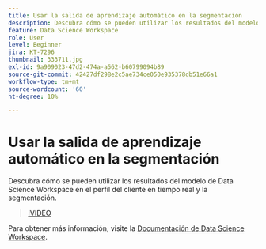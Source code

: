 ```yaml
---
title: Usar la salida de aprendizaje automático en la segmentación
description: Descubra cómo se pueden utilizar los resultados del modelo de Data Science Workspace en el perfil del cliente en tiempo real y la segmentación.
feature: Data Science Workspace
role: User
level: Beginner
jira: KT-7296
thumbnail: 333711.jpg
exl-id: 9a909023-47d2-474a-a562-b60799094b89
source-git-commit: 42427df298e2c5ae734ce050e935378db51e66a1
workflow-type: tm+mt
source-wordcount: '60'
ht-degree: 10%

---
```


# Usar la salida de aprendizaje automático en la segmentación

Descubra cómo se pueden utilizar los resultados del modelo de Data Science Workspace en el perfil del cliente en tiempo real y la segmentación.

>[!VIDEO](https://video.tv.adobe.com/v/333711)

Para obtener más información, visite la [Documentación de Data Science Workspace](https://experienceleague.adobe.com/docs/experience-platform/data-science-workspace/home.html?lang=es).
